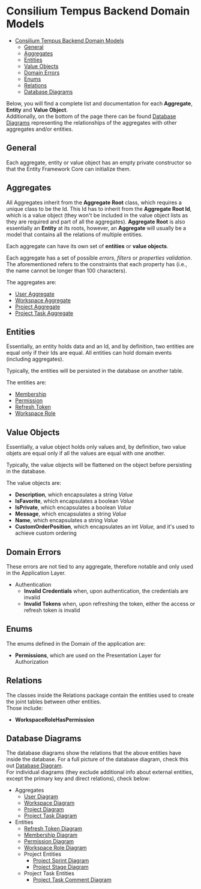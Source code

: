 # Consilium Tempus Backend Domain Models

* [Consilium Tempus Backend Domain Models](#consilium-tempus-backend-domain-models)
  * [General](#general)
  * [Aggregates](#aggregates)
  * [Entities](#entities)
  * [Value Objects](#value-objects)
  * [Domain Errors](#domain-errors)
  * [Enums](#enums)
  * [Relations](#relations)
  * [Database Diagrams](#database-diagrams)

Below, you will find a complete list and documentation for each **Aggregate**, **Entity** and **Value Object**.
<br>
Additionally, on the bottom of the page there can be found [Database Diagrams](#database-diagrams) 
representing the relationships of the aggregates with other aggregates and/or entities.

## General

Each aggregate, entity or value object has an empty private constructor 
so that the Entity Framework Core can initialize them.

## Aggregates

All Aggregates inherit from the **Aggregate Root** class, which requires a unique class to be the Id.
This Id has to inherit from the **Aggregate Root Id**, which is a value object 
(they won't be included in the value object lists as they are required and part of all the aggregates).
**Aggregate Root** is also essentially an **Entity** at its roots,
however, an **Aggregate** will usually be a model that contains all the relations of multiple entities.

Each aggregate can have its own set of **entities** or **value objects**.

Each aggregate has a set of possible *errors*, *filters* or *properties validation*.
The aforementioned refers to the constraints that each property has
(i.e., the name cannot be longer than 100 characters).

The aggregates are:

- [User Aggregate](domain/aggregates/Aggregate.User)
- [Workspace Aggregate](domain/aggregates/Aggregate.Workspace)
- [Project Aggregate](domain/aggregates/Aggregate.Project.md)
- [Project Task Aggregate](domain/aggregates/Aggregate.ProjectTask.md)

## Entities

Essentially, an entity holds data and an Id, and by definition, two entities are equal only if their Ids are equal.
All entities can hold domain events (including aggregates).

Typically, the entities will be persisted in the database on another table.

The entities are:

- [Membership](domain/entities/Entity.Membership.md)
- [Permission](domain/entities/Entity.Permission.md)
- [Refresh Token](domain/entities/Entity.RefreshToken.md)
- [Workspace Role](domain/entities/Entity.WorkspaceRole.md)

## Value Objects

Essentially, a value object holds only values and, by definition, 
two value objets are equal only if all the values are equal with one another.

Typically, the value objects will be flattened on the object before persisting in the database.

The value objects are:

- **Description**, which encapsulates a string *Value*
- **IsFavorite**, which encapsulates a boolean *Value*
- **IsPrivate**, which encapsulates a boolean *Value*
- **Message**, which encapsulates a string *Value*
- **Name**, which encapsulates a string *Value*
- **CustomOrderPosition**, which encapsulates an int *Value,* and it's used to achieve custom ordering

## Domain Errors

These errors are not tied to any aggregate, therefore notable and only used in the Application Layer.

- Authentication
  - **Invalid Credentials** when, upon authentication, the credentials are invalid
  - **Invalid Tokens** when, upon refreshing the token, either the access or refresh token is invalid

## Enums

The enums defined in the Domain of the application are:
- **Permissions**, which are used on the Presentation Layer for Authorization

## Relations

The classes inside the Relations package contain the entities used to create the joint tables between other entities.
<br>
Those include:

- **WorkspaceRoleHasPermission**

## Database Diagrams

The database diagrams show the relations that the above entities have inside the database.
For a full picture of the database diagram, check this out [Database Diagram](Database.Diagram.md).
<br>
For individual diagrams (they exclude additional info about external entities, 
except the primary key and direct relations), check below:

- Aggregates
  - [User Diagram](domain/diagrams/aggregates/Diagram.User.md)
  - [Workspace Diagram](domain/diagrams/aggregates/Diagram.Workspace.md)
  - [Project Diagram](domain/diagrams/aggregates/Diagram.Project.md)
  - [Project Task Diagram](domain/diagrams/aggregates/Diagram.ProjectTask.md)
- Entities
  - [Refresh Token Diagram](domain/diagrams/entities/Diagram.RefreshToken.md)
  - [Membership Diagram](domain/diagrams/entities/Diagram.Membership.md)
  - [Permission Diagram](domain/diagrams/entities/Diagram.Permission.md)
  - [Workspace Role Diagram](domain/diagrams/entities/Diagram.WorkspaceRole.md)
  - Project Entities
    - [Project Sprint Diagram](domain/diagrams/entities/project/Diagram.ProjectSprint.md)
    - [Project Stage Diagram](domain/diagrams/entities/project/Diagram.ProjectStage.md)
  - Project Task Entities
    - [Project Task Comment Diagram](domain/diagrams/entities/project-task/Diagram.ProjectTaskComment.md)
